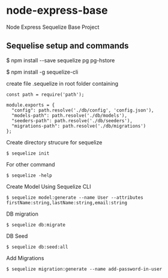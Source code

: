 # node-express-base
Node Express Sequelize Base Project


## Sequelise setup and commands 


$  npm install --save sequelize pg pg-hstore


$  npm install -g sequelize-cli


create file .sequelize in root folder containing 

    const path = require('path');

    module.exports = {
      "config": path.resolve('./db/config', 'config.json'),
      "models-path": path.resolve('./db/models'),
      "seeders-path": path.resolve('./db/seeders'),
      "migrations-path": path.resolve('./db/migrations')
    };


Create directory strucure for sequelize 

    $ sequelize init

For other command
  
    $ sequelize -help

Create Model Using Sequelize CLI 
  
    $ sequelize model:generate --name User --attributes firstName:string,lastName:string,email:string

DB migration 
  
    $ sequelize db:migrate

DB Seed
  
    $ sequelize db:seed:all


Add Migrations 

    $ sequelize migration:generate --name add-password-in-user

